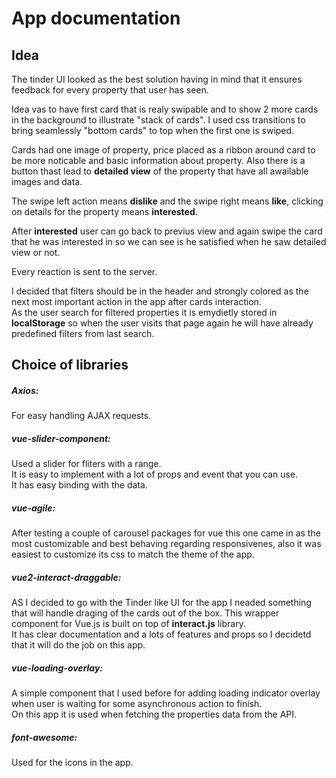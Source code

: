 # App documentation

## Idea

The tinder UI looked as the best solution having in mind that it ensures feedback for every property that user has seen.
<br>

Idea vas to have first card that is realy swipable and to show 2 more cards in the background to illustrate "stack of cards".
I used css transitions to bring seamlessly "bottom cards" to top when the first one is swiped.

Cards had one image of property, price placed as a ribbon around card to be more noticable and basic information about property. Also there is a button thast lead to **detailed view** of the property that have all awailable images and data.

The swipe left action means **dislike** and the swipe right means **like**, clicking on details for the property means **interested**.

After **interested** user can go back to previus view and again swipe the card that he was interested in so we can see is he satisfied when he saw detailed view or not.

Every reaction is sent to the server.



I decided that filters should be in the header and strongly colored as the next most important action in the app after cards interaction.<br>
As the user search for filtered properties it is emydietly stored in **localStorage** so when the user visits that page again he will have already predefined filters from last search.



## Choice of libraries

##### Axios:

For easy handling AJAX requests.

##### vue-slider-component:

Used a slider for fliters with a range. <br>
It is easy to implement with a lot of props and event that you can use.<br>
It has easy binding with the data.

##### vue-agile:

After testing a couple of carousel packages for vue this one came in as the most customizable and best behaving regarding responsivenes, also it was easiest to customize its css to match the theme of the app.

##### vue2-interact-draggable:

AS I decided to go with the Tinder like UI for the app I neaded something that will handle draging of the cards out of the box.
This wrapper component for Vue.js is built on top of **interact.js** library.<br>
It has clear documentation and a lots of features and props so I decidetd that it will do the job on this app.

##### vue-loading-overlay:

A simple component that I used before for adding loading indicator overlay when user is waiting for some asynchronous action to finish. <br>
On this app it is used when fetching the properties data from the API.

##### font-awesome:

Used for the icons in the app.